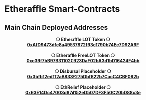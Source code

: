 # Etheraffle Smart-Contracts

## Main Chain Deployed Addresses

<p align='center'>
  <b>❍ Etheraffle LOT Token ❍</b>
  <br/>
  <a href='https://etherscan.io/address/0xAfD9473dfe8a49567872f93c1790b74Ee7D92A9F'>
    <b>0xAfD9473dfe8a49567872f93c1790b74Ee7D92A9F<b>
  </a>
  <br/>
  <br/>
  <b>❍ Etheraffle FreeLOT Token ❍</b>
  <br/>
  <a href='https://etherscan.io/address/0xc39f7bB97B31102C923DaF02bA3d1bD16424F4bb'>
    <b>0xc39f7bB97B31102C923DaF02bA3d1bD16424F4bb<b>
  </a>
  <br/>
  <br/>
  <b>❍ Disbursal Placeholder ❍</b>
  <br/>
  <a href='https://etherscan.io/address/0x3bfb12ed112aB833F275Dbf622b7CacC4CBF092b'>
    <b>0x3bfb12ed112aB833F275Dbf622b7CacC4CBF092b<b>
  </a>
  <br/>
  <br/>
  <b>❍ EthRelief Placeholder ❍</b>
  <br/>
  <a href='https://etherscan.io/address/0x63E14Dc47003d87d152eD507DF3F50C20bD88c3e'>
    <b>0x63E14Dc47003d87d152eD507DF3F50C20bD88c3e<b>
  </a>
</p>
